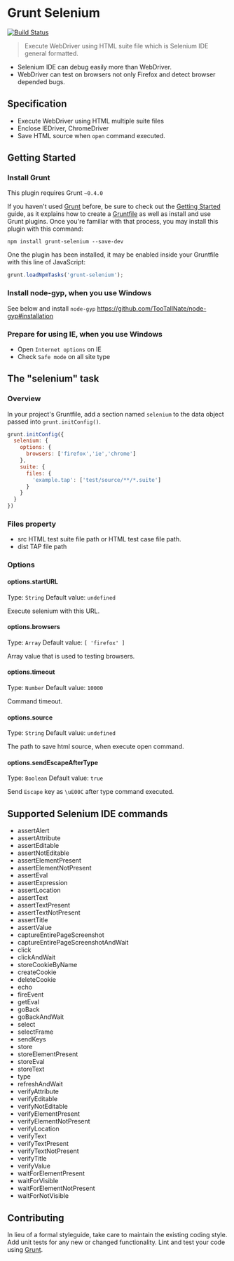 # Grunt Selenium
[![Build Status](https://travis-ci.org/sideroad/grunt-selenium.png?branch=master)](https://travis-ci.org/sideroad/grunt-selenium)
> Execute WebDriver using HTML suite file which is Selenium IDE general formatted.
- Selenium IDE can debug easily more than WebDriver.
- WebDriver can test on browsers not only Firefox and detect browser depended bugs.

## Specification
- Execute WebDriver using HTML multiple suite files
- Enclose IEDriver, ChromeDriver
- Save HTML source when `open` command executed.

## Getting Started

### Install Grunt
This plugin requires Grunt `~0.4.0`

If you haven't used [Grunt](http://gruntjs.com/) before, be sure to check out the [Getting Started](http://gruntjs.com/getting-started) guide, as it explains how to create a [Gruntfile](http://gruntjs.com/sample-gruntfile) as well as install and use Grunt plugins. Once you're familiar with that process, you may install this plugin with this command:

```shell
npm install grunt-selenium --save-dev
```

One the plugin has been installed, it may be enabled inside your Gruntfile with this line of JavaScript:

```js
grunt.loadNpmTasks('grunt-selenium');
```

### Install node-gyp, when you use Windows
See below and install `node-gyp`
https://github.com/TooTallNate/node-gyp#installation

### Prepare for using IE, when you use Windows
  + Open `Internet options` on IE
  + Check `Safe mode` on all site type

## The "selenium" task

### Overview
In your project's Gruntfile, add a section named `selenium` to the data object passed into `grunt.initConfig()`.

```js
grunt.initConfig({
  selenium: {
    options: {
      browsers: ['firefox','ie','chrome']
    },
    suite: {
      files: {
        'example.tap': ['test/source/**/*.suite']
      }
    }
  }
})
```

### Files property
-  src
 HTML test suite file path or HTML test case file path.
-  dist
 TAP file path

### Options

#### options.startURL
Type: `String`
Default value: `undefined`

Execute selenium with this URL.

#### options.browsers
Type: `Array`
Default value: `[ 'firefox' ]`

Array value that is used to testing browsers.

#### options.timeout
Type: `Number`
Default value: `10000`

Command timeout.

#### options.source
Type: `String`
Default value: `undefined`

The path to save html source, when execute open command.

#### options.sendEscapeAfterType
Type: `Boolean`
Default value: `true`

Send `Escape` key as `\uE00C` after type command executed.

## Supported Selenium IDE commands
  - assertAlert
  - assertAttribute
  - assertEditable
  - assertNotEditable
  - assertElementPresent
  - assertElementNotPresent
  - assertEval
  - assertExpression
  - assertLocation
  - assertText
  - assertTextPresent
  - assertTextNotPresent
  - assertTitle
  - assertValue
  - captureEntirePageScreenshot
  - captureEntirePageScreenshotAndWait
  - click
  - clickAndWait
  - storeCookieByName
  - createCookie
  - deleteCookie
  - echo
  - fireEvent
  - getEval
  - goBack
  - goBackAndWait
  - select
  - selectFrame
  - sendKeys
  - store
  - storeElementPresent
  - storeEval
  - storeText
  - type
  - refreshAndWait
  - verifyAttribute
  - verifyEditable
  - verifyNotEditable
  - verifyElementPresent
  - verifyElementNotPresent
  - verifyLocation
  - verifyText
  - verifyTextPresent
  - verifyTextNotPresent
  - verifyTitle
  - verifyValue
  - waitForElementPresent
  - waitForVisible
  - waitForElementNotPresent
  - waitForNotVisible

## Contributing
In lieu of a formal styleguide, take care to maintain the existing coding style. Add unit tests for any new or changed functionality. Lint and test your code using [Grunt](http://gruntjs.com/).

